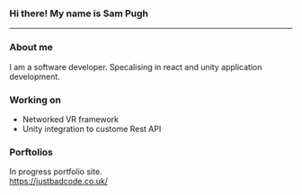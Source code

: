 ### Hi there! My name is Sam Pugh
___


### About me
I am a software developer. Specalising in react and unity application development.

### Working on
- Networked VR framework
- Unity integration to custome Rest API

### Porftolios
In progress portfolio site.</br>
https://justbadcode.co.uk/

<!--
**Root-107/Root-107** is a ✨ _special_ ✨ repository because its `README.md` (this file) appears on your GitHub profile.
